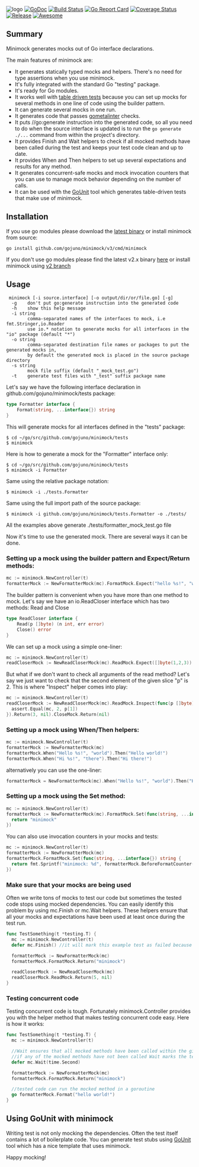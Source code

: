 ![logo](https://rawgit.com/gojuno/minimock/master/logo.svg)
[![GoDoc](https://godoc.org/github.com/gojuno/minimock?status.svg)](http://godoc.org/github.com/gojuno/minimock) 
[![Build Status](https://travis-ci.org/gojuno/minimock.svg?branch=master)](https://travis-ci.org/gojuno/minimock)
[![Go Report Card](https://goreportcard.com/badge/github.com/gojuno/minimock)](https://goreportcard.com/report/github.com/gojuno/minimock)
[![Coverage Status](https://coveralls.io/repos/github/gojuno/minimock/badge.svg?branch=master)](https://coveralls.io/github/gojuno/minimock?branch=master)
[![Release](https://img.shields.io/github/release/gojuno/minimock.svg)](https://github.com/gojuno/minimock/releases/latest)
[![Awesome](https://cdn.rawgit.com/sindresorhus/awesome/d7305f38d29fed78fa85652e3a63e154dd8e8829/media/badge.svg)](https://github.com/avelino/awesome-go#testing)


## Summary 
Minimock generates mocks out of Go interface declarations.

The main features of minimock are:

* It generates statically typed mocks and helpers. There's no need for type assertions when you use minimock.
* It's fully integrated with the standard Go "testing" package.
* It's ready for Go modules.
* It works well with [table driven tests](https://dave.cheney.net/2013/06/09/writing-table-driven-tests-in-go) because you can set up mocks for several methods in one line of code using the builder pattern.
* It can generate several mocks in one run.
* It generates code that passes [gometalinter](https://github.com/alecthomas/gometalinter) checks.
* It puts //go:generate instruction into the generated code, so all you need to do when the source interface is updated is to run the `go generate ./...` command from within the project's directory.
* It provides Finish and Wait helpers to check if all mocked methods have been called during the test and keeps your test code clean and up to date.
* It provides When and Then helpers to set up several expectations and results for any method.
* It generates concurrent-safe mocks and mock invocation counters that you can use to manage mock behavior depending on the number of calls.
* It can be used with the [GoUnit](https://github.com/hexdigest/gounit) tool which generates table-driven tests that make use of minimock.

## Installation

If you use go modules please download the [latest binary](https://github.com/gojuno/minimock/releases/latest)
or install minimock from source:
```
go install github.com/gojuno/minimock/v3/cmd/minimock
```

If you don't use go modules please find the latest v2.x binary [here](https://github.com/gojuno/minimock/releases)
or install minimock using [v2 branch](https://github.com/gojuno/minimock/tree/v2)

## Usage

```
 minimock [-i source.interface] [-o output/dir/or/file.go] [-g]
  -g	don't put go:generate instruction into the generated code
  -h	show this help message
  -i string
    	comma-separated names of the interfaces to mock, i.e fmt.Stringer,io.Reader
    	use io.* notation to generate mocks for all interfaces in the "io" package (default "*")
  -o string
    	comma-separated destination file names or packages to put the generated mocks in,
    	by default the generated mock is placed in the source package directory
  -s string
    	mock file suffix (default "_mock_test.go")
  -t    generate test files with "_test" suffix package name
```

Let's say we have the following interface declaration in github.com/gojuno/minimock/tests package:
```go
type Formatter interface {
	Format(string, ...interface{}) string
}
```

This will generate mocks for all interfaces defined in the "tests" package:

```
$ cd ~/go/src/github.com/gojuno/minimock/tests
$ minimock 
```

Here is how to generate a mock for the "Formatter" interface only:

```
$ cd ~/go/src/github.com/gojuno/minimock/tests
$ minimock -i Formatter 
```

Same using the relative package notation:

```
$ minimock -i ./tests.Formatter
```

Same using the full import path of the source package:

```
$ minimock -i github.com/gojuno/minimock/tests.Formatter -o ./tests/
```

All the examples above generate ./tests/formatter_mock_test.go file


Now it's time to use the generated mock. There are several ways it can be done.

### Setting up a mock using the builder pattern and Expect/Return methods:
```go
mc := minimock.NewController(t)
formatterMock := NewFormatterMock(mc).FormatMock.Expect("hello %s!", "world").Return("hello world!")
```

The builder pattern is convenient when you have more than one method to mock.
Let's say we have an io.ReadCloser interface which has two methods: Read and Close
```go
type ReadCloser interface {
	Read(p []byte) (n int, err error)
	Close() error
}
```

We can set up a mock using a simple one-liner:
```go
mc := minimock.NewController(t)
readCloserMock := NewReadCloserMock(mc).ReadMock.Expect([]byte(1,2,3)).Return(3, nil).CloseMock.Return(nil)
```

But what if we don't want to check all arguments of the read method?
Let's say we just want to check that the second element of the given slice "p" is 2.
This is where "Inspect" helper comes into play:
```go
mc := minimock.NewController(t)
readCloserMock := NewReadCloserMock(mc).ReadMock.Inspect(func(p []byte){
  assert.Equal(mc, 2, p[1])
}).Return(3, nil).CloseMock.Return(nil)

```

### Setting up a mock using When/Then helpers:
```go
mc := minimock.NewController(t)
formatterMock := NewFormatterMock(mc)
formatterMock.When("Hello %s!", "world").Then("Hello world!")
formatterMock.When("Hi %s!", "there").Then("Hi there!")
```

alternatively you can use the one-liner:

```go
formatterMock = NewFormatterMock(mc).When("Hello %s!", "world").Then("Hello world!").When("Hi %s!", "there").Then("Hi there!")
```

### Setting up a mock using the Set method:
```go
mc := minimock.NewController(t)
formatterMock := NewFormatterMock(mc).FormatMock.Set(func(string, ...interface{}) string {
  return "minimock"
})
```

You can also use invocation counters in your mocks and tests:
```go
mc := minimock.NewController(t)
formatterMock := NewFormatterMock(mc)
formatterMock.FormatMock.Set(func(string, ...interface{}) string {
  return fmt.Sprintf("minimock: %d", formatterMock.BeforeFormatCounter())
})
```

### Make sure that your mocks are being used 
Often we write tons of mocks to test our code but sometimes the tested code stops using mocked dependencies.
You can easily identify this problem by using mc.Finish or mc.Wait helpers.
These helpers ensure that all your mocks and expectations have been used at least once during the test run.

```go
func TestSomething(t *testing.T) {
  mc := minimock.NewController(t)
  defer mc.Finish() //it will mark this example test as failed because there are no calls to formatterMock.Format() and readCloserMock.Read() below

  formatterMock := NewFormatterMock(mc)
  formatterMock.FormatMock.Return("minimock")

  readCloserMock := NewReadCloserMock(mc)
  readCloserMock.ReadMock.Return(5, nil)
}
```

### Testing concurrent code
Testing concurrent code is tough. Fortunately minimock.Controller provides you with the helper method that makes testing concurrent code easy.
Here is how it works:

```go
func TestSomething(t *testing.T) {
  mc := minimock.NewController(t)

  //Wait ensures that all mocked methods have been called within the given time span
  //if any of the mocked methods have not been called Wait marks the test as failed
  defer mc.Wait(time.Second)

  formatterMock := NewFormatterMock(mc)
  formatterMock.FormatMock.Return("minimock")

  //tested code can run the mocked method in a goroutine
  go formatterMock.Format("hello world!")
}
```

## Using GoUnit with minimock

Writing test is not only mocking the dependencies. Often the test itself contains a lot of boilerplate code.
You can generate test stubs using [GoUnit](https://github.com/hexdigest/gounit) tool which has a nice template that uses minimock.

Happy mocking!
